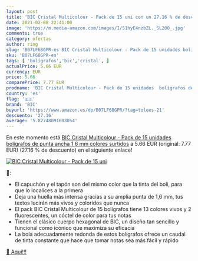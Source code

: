 ```yaml
---
layout: post
title: 'BIC Cristal Multicolour - Pack de 15 uni con un 27.16 % de descuento'
date: 2021-02-08 22:41:00
image: 'https://m.media-amazon.com/images/I/51hyE4nzbZL._SL200_.jpg'
comments: true
category: ofertas
author: ring
slug: 'B07LF68GPR-es BIC Cristal Multicolour - Pack de 15 unidades bolígrafos...'
sku: 'B07LF68GPR-es'
tags: [ 'bolígrafos','bic','cristal', ]
actualPrice: 5.66 EUR
currency: EUR
price: 5.66
comparePrice: 7.77 EUR
prodname: 'BIC Cristal Multicolour - Pack de 15 unidades  bolígrafos de punta ancha  1 6 mm   colores surtidos'
country: 'es'
flag: '🇪🇸'
brand: 'BIC'
buyurl: 'https://www.amazon.es/dp/B07LF68GPR/?tag=tolees-21'
descuento: '27.16'
average: '5.82748091603054'
---
```


En este momento está [BIC Cristal Multicolour - Pack de 15 unidades  bolígrafos de punta ancha  1 6 mm   colores surtidos](https://www.amazon.es/dp/B07LF68GPR/?tag=tolees-21) a 5.66 EUR (original: 7.77 EUR) (27.16 %  de descuento) en el siguiente enlace!

[![BIC Cristal Multicolour - Pack de 15 uni](https://m.media-amazon.com/images/I/51hyE4nzbZL._SL200_.jpg)](https://www.amazon.es/dp/B07LF68GPR/?tag=tolees-21)

🔎:

- El capuchón y el tapón son del mismo color que la tinta del boli, para que lo localices a la primera
- Deja una huella más intensa gracias a su amplia punta de 1,6 mm, tus textos lucirán más vivos y coloridos que nunca
- El pack BIC Cristal Multicolour de 15 bolígrafos tiene 13 colores vivos y 2 fluorescentes, un cóctel de color para tus notas
- Tienen el clásico cuerpo hexagonal de BIC, un diseño tan sencillo y funcional como icónico que maximiza su eficacia
- La bola adecuadamente redonda de estos bolígrafos ofrece un caudal de tinta constante que hace que tomar notas sea más fácil y rápido

[🛒 Aquí!!!](https://www.amazon.es/dp/B07LF68GPR/?tag=tolees-21)
